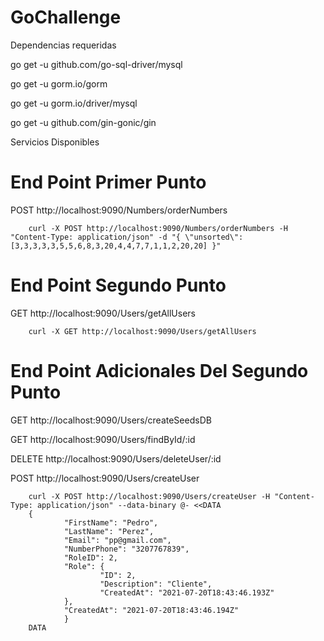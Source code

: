 # GoChallenge

Dependencias requeridas

go get -u github.com/go-sql-driver/mysql

go get -u gorm.io/gorm

go get -u gorm.io/driver/mysql

go get -u github.com/gin-gonic/gin

Servicios Disponibles



# End Point Primer Punto

POST
http://localhost:9090/Numbers/orderNumbers

        curl -X POST http://localhost:9090/Numbers/orderNumbers -H "Content-Type: application/json" -d "{ \"unsorted\": [3,3,3,3,3,5,5,6,8,3,20,4,4,7,7,1,1,2,20,20] }"



# End Point Segundo Punto

GET
http://localhost:9090/Users/getAllUsers

        curl -X GET http://localhost:9090/Users/getAllUsers 
        
# End Point Adicionales Del Segundo Punto

GET
http://localhost:9090/Users/createSeedsDB

GET
http://localhost:9090/Users/findById/:id

DELETE
http://localhost:9090/Users/deleteUser/:id

POST
http://localhost:9090/Users/createUser

        curl -X POST http://localhost:9090/Users/createUser -H "Content-Type: application/json" --data-binary @- <<DATA
        {
                "FirstName": "Pedro",
                "LastName": "Perez",
                "Email": "pp@gmail.com",
                "NumberPhone": "3207767839",
                "RoleID": 2,
                "Role": {
                        "ID": 2,
                        "Description": "Cliente",
                        "CreatedAt": "2021-07-20T18:43:46.193Z"
                },
                "CreatedAt": "2021-07-20T18:43:46.194Z"
                }
        DATA
